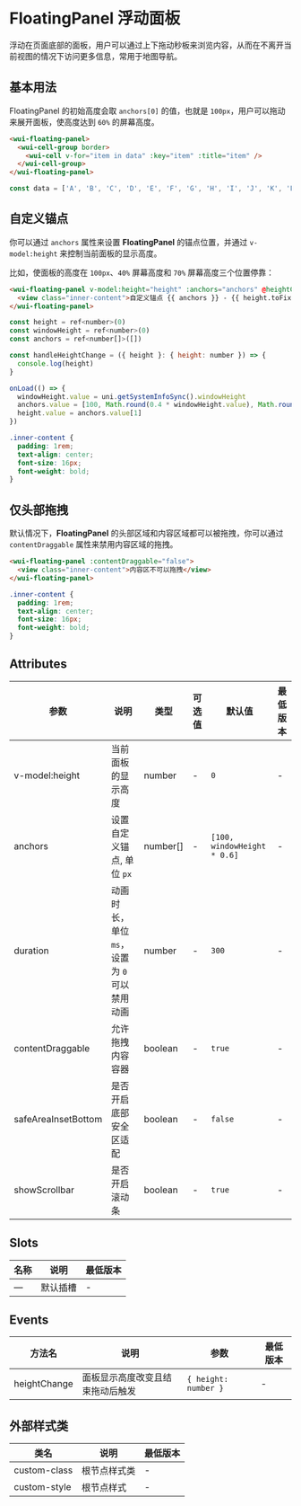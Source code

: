 <frame />

# FloatingPanel 浮动面板

浮动在页面底部的面板，用户可以通过上下拖动秒板来浏览内容，从而在不离开当前视图的情况下访问更多信息，常用于地图导航。

## 基本用法

FloatingPanel 的初始高度会取 `anchors[0]` 的值，也就是 `100px`，用户可以拖动来展开面板，使高度达到 `60%` 的屏幕高度。

```html
<wui-floating-panel>
  <wui-cell-group border>
    <wui-cell v-for="item in data" :key="item" :title="item" />
  </wui-cell-group>
</wui-floating-panel>
```

```js
const data = ['A', 'B', 'C', 'D', 'E', 'F', 'G', 'H', 'I', 'J', 'K', 'L', 'M', 'N', 'O', 'P', 'Q', 'R', 'S', 'T', 'U', 'V', 'W', 'X', 'Y', 'Z']
```

## 自定义锚点

你可以通过 `anchors` 属性来设置 <b>FloatingPanel</b> 的锚点位置，并通过 `v-model:height` 来控制当前面板的显示高度。

比如，使面板的高度在 `100px`、`40%` 屏幕高度和 `70%` 屏幕高度三个位置停靠：

```html
<wui-floating-panel v-model:height="height" :anchors="anchors" @heightChange="handleHeightChange">
  <view class="inner-content">自定义锚点 {{ anchors }} - {{ height.toFixed(0) }}</view>
</wui-floating-panel>
```

```js
const height = ref<number>(0)
const windowHeight = ref<number>(0)
const anchors = ref<number[]>([])

const handleHeightChange = ({ height }: { height: number }) => {
  console.log(height)
}

onLoad(() => {
  windowHeight.value = uni.getSystemInfoSync().windowHeight
  anchors.value = [100, Math.round(0.4 * windowHeight.value), Math.round(0.7 * windowHeight.value)]
  height.value = anchors.value[1]
})
```

```css
.inner-content {
  padding: 1rem;
  text-align: center;
  font-size: 16px;
  font-weight: bold;
}
```

## 仅头部拖拽

默认情况下，<b>FloatingPanel</b> 的头部区域和内容区域都可以被拖拽，你可以通过 `contentDraggable` 属性来禁用内容区域的拖拽。

```html
<wui-floating-panel :contentDraggable="false">
  <view class="inner-content">内容区不可以拖拽</view>
</wui-floating-panel>
```

```css
.inner-content {
  padding: 1rem;
  text-align: center;
  font-size: 16px;
  font-weight: bold;
}
```

## Attributes

| 参数                | 说明                                        | 类型     | 可选值 | 默认值                      | 最低版本 |
| ------------------- | ------------------------------------------- | -------- | ------ | --------------------------- | -------- |
| v-model:height      | 当前面板的显示高度                          | number   | -      | `0`                         | -        |
| anchors             | 设置自定义锚点, 单位 `px`                   | number[] | -      | `[100, windowHeight * 0.6]` | -        |
| duration            | 动画时长，单位`ms`，设置为 `0` 可以禁用动画 | number   | -      | `300`                       | -        |
| contentDraggable    | 允许拖拽内容容器                            | boolean  | -      | `true`                      | -        |
| safeAreaInsetBottom | 是否开启底部安全区适配                      | boolean  | -      | `false`                     | -        |
| showScrollbar       | 是否开启滚动条                              | boolean  | -      | `true`                      | -        |

## Slots

| 名称 | 说明     | 最低版本 |
| ---- | -------- | -------- |
| —    | 默认插槽 | -        |

## Events

| 方法名       | 说明                             | 参数                 | 最低版本 |
| ------------ | -------------------------------- | -------------------- | -------- |
| heightChange | 面板显示高度改变且结束拖动后触发 | `{ height: number }` | -        |

## 外部样式类

| 类名         | 说明         | 最低版本 |
| ------------ | ------------ | -------- |
| custom-class | 根节点样式类 | -        |
| custom-style | 根节点样式   | -        |
